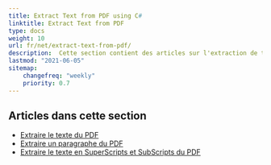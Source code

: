 ```yaml
---
title: Extract Text from PDF using C#
linktitle: Extract Text from PDF
type: docs
weight: 10
url: fr/net/extract-text-from-pdf/
description:  Cette section contient des articles sur l'extraction de texte à partir de documents PDF en utilisant Aspose.PDF en C#.
lastmod: "2021-06-05"
sitemap:
    changefreq: "weekly"
    priority: 0.7
---
```


## Articles dans cette section

- [Extraire le texte du PDF](/pdf/net/extract-text-from-all-pdf/)
- [Extraire un paragraphe du PDF](/pdf/net/extract-paragraph-from-pdf/)
- [Extraire le texte en SuperScripts et SubScripts du PDF](/pdf/net/extract-superscripts-subscripts-from-pdf/)
